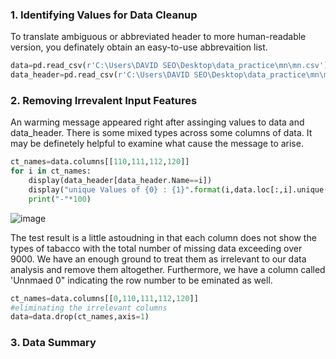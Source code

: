 ### 1. Identifying Values for Data Cleanup

To translate ambiguous or abbreviated header to more human-readable version, you definately obtain an easy-to-use abbrevaition list. 

```python
data=pd.read_csv(r'C:\Users\DAVID SEO\Desktop\data_practice\mn\mn.csv')
data_header=pd.read_csv(r'C:\Users\DAVID SEO\Desktop\data_practice\mn\mn_headers_updated.csv')
```

### 2. Removing Irrevalent Input Features
An warming message appeared right after assinging values to data and data_header. There is some mixed types across some columns of data.
It may be definetely helpful to examine what cause the message to arise. 

```python
ct_names=data.columns[[110,111,112,120]]
for i in ct_names:
    display(data_header[data_header.Name==i])
    display("unique Values of {0} : {1}".format(i,data.loc[:,i].unique()))
    print("-"*100)
 ```
![image](https://user-images.githubusercontent.com/53164959/70676036-3b2f0780-1cce-11ea-9227-a4736c158baf.png)


The test result is a little astoudning in that each column does not  show the types of tabacco with the total number of missing data 
exceeding over 9000. We have an enough ground to treat them as irrelevant to our data analysis and remove them altogether. Furthermore, 
we have a column called 'Unnmaed 0" indicating the row number to be eminated as well. 

```python
ct_names=data.columns[[0,110,111,112,120]]
#eliminating the irrelevant columns
data=data.drop(ct_names,axis=1)
```

### 3. Data Summary



  
